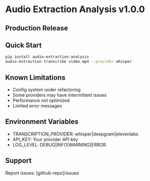 # Audio Extraction Analysis v1.0.0

## Production Release

## Quick Start
```bash
pip install audio-extraction-analysis
audio-extraction transcribe video.mp4 --provider whisper
```

## Known Limitations
- Config system under refactoring
- Some providers may have intermittent issues
- Performance not optimized
- Limited error messages

## Environment Variables
- TRANSCRIPTION_PROVIDER: whisper|deepgram|elevenlabs
- API_KEY: Your provider API key
- LOG_LEVEL: DEBUG|INFO|WARNING|ERROR

## Support
Report issues: [github-repo]/issues
